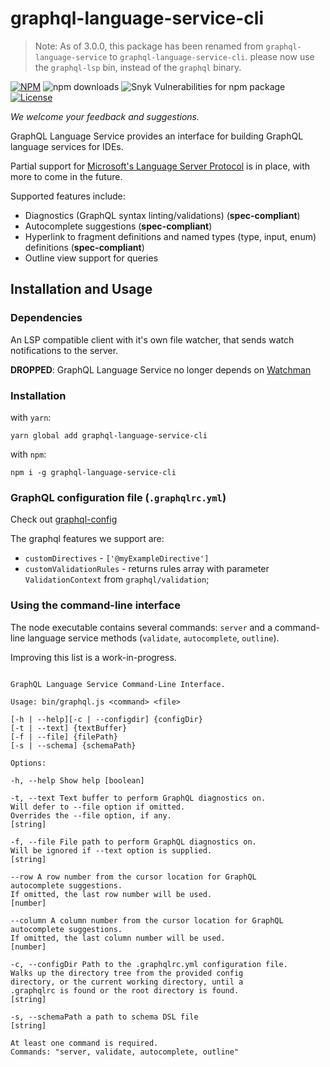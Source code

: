 # graphql-language-service-cli

> Note: As of 3.0.0, this package has been renamed from `graphql-language-service` to `graphql-language-service-cli`. please now use the `graphql-lsp` bin, instead of the `graphql` binary.

[![NPM](https://img.shields.io/npm/v/graphql-language-service.svg)](https://npmjs.com/graphql-language-service)
![npm downloads](https://img.shields.io/npm/dm/graphql-language-service?label=npm%20downloads)
![Snyk Vulnerabilities for npm package](https://img.shields.io/snyk/vulnerabilities/npm/codemirror-graphql)
[![License](https://img.shields.io/npm/l/graphql-language-service.svg?style=flat-square)](LICENSE)

_We welcome your feedback and suggestions._

GraphQL Language Service provides an interface for building GraphQL language services for IDEs.

Partial support for [Microsoft's Language Server Protocol](https://github.com/Microsoft/language-server-protocol) is in place, with more to come in the future.

Supported features include:

- Diagnostics (GraphQL syntax linting/validations) (**spec-compliant**)
- Autocomplete suggestions (**spec-compliant**)
- Hyperlink to fragment definitions and named types (type, input, enum) definitions (**spec-compliant**)
- Outline view support for queries

## Installation and Usage

### Dependencies

An LSP compatible client with it's own file watcher, that sends watch notifications to the server.

**DROPPED**: GraphQL Language Service no longer depends on [Watchman](https://facebook.github.io/watchman/)

### Installation

with `yarn`:

```
yarn global add graphql-language-service-cli
```

with `npm`:

```
npm i -g graphql-language-service-cli
```

### GraphQL configuration file (`.graphqlrc.yml`)

Check out [graphql-config](https://graphql-config.com/docs/introduction)

The graphql features we support are:

- `customDirectives` - `['@myExampleDirective']`
- `customValidationRules` - returns rules array with parameter `ValidationContext` from `graphql/validation`;

### Using the command-line interface

The node executable contains several commands: `server` and a command-line language service methods (`validate`, `autocomplete`, `outline`).

Improving this list is a work-in-progress.

```

GraphQL Language Service Command-Line Interface.

Usage: bin/graphql.js <command> <file>

[-h | --help][-c | --configdir] {configDir}
[-t | --text] {textBuffer}
[-f | --file] {filePath}
[-s | --schema] {schemaPath}

Options:

-h, --help Show help [boolean]

-t, --text Text buffer to perform GraphQL diagnostics on.
Will defer to --file option if omitted.
Overrides the --file option, if any.
[string]

-f, --file File path to perform GraphQL diagnostics on.
Will be ignored if --text option is supplied.
[string]

--row A row number from the cursor location for GraphQL
autocomplete suggestions.
If omitted, the last row number will be used.
[number]

--column A column number from the cursor location for GraphQL
autocomplete suggestions.
If omitted, the last column number will be used.
[number]

-c, --configDir Path to the .graphqlrc.yml configuration file.
Walks up the directory tree from the provided config
directory, or the current working directory, until a
.graphqlrc is found or the root directory is found.
[string]

-s, --schemaPath a path to schema DSL file
[string]

At least one command is required.
Commands: "server, validate, autocomplete, outline"

```
